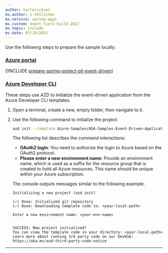 ```yaml
---
author: karlerickson
ms.author: v-shilichen
ms.service: spring-apps
ms.custom: event-tier1-build-2022
ms.topic: include
ms.date: 07/19/2023
---
```


<!-- 
For clarity of structure, a separate markdown file is used to describe how to prepare event-driven project.

[!INCLUDE [prepare-spring-project-event-driven](../../includes/quickstart-deploy-event-driven-app/prepare-spring-project-event-driven.md)]

-->

Use the following steps to prepare the sample locally.

### [Azure portal](#tab/Azure-portal)

[!INCLUDE [prepare-spring-project-git-event-driven](../../includes/quickstart-deploy-event-driven-app/prepare-spring-project-git-event-driven.md)]

### [Azure Developer CLI](#tab/Azure-Developer-CLI)

These steps use AZD to initialize the event-driven application from the Azure Developer CLI templates.

1. Open a terminal, create a new, empty folder, then navigate to it.
1. Use the following command to initialize the project:

   ```bash
   azd init --template Azure-Samples/ASA-Samples-Event-Driven-Application
   ```

   The following list describes the command interactions:

   - **OAuth2 login**: You need to authorize the login to Azure based on the OAuth2 protocol.
   - **Please enter a new environment name**: Provide an environment name, which is used as a suffix for the resource group that is created to hold all Azure resources. This name should be unique within your Azure subscription.

   The console outputs messages similar to the following example:

   ```output
   Initializing a new project (azd init)
   
   (✓) Done: Initialized git repository
   (✓) Done: Downloading template code to: <your-local-path>

   Enter a new environment name: <your-env-name>


   SUCCESS: New project initialized!
   You can view the template code in your directory: <your-local-path>
   Learn more about running 3rd party code on our DevHub: https://aka.ms/azd-third-party-code-notice
   ```

---
